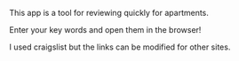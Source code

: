This app is a tool for reviewing quickly for apartments.

Enter your key words and open them in the browser!

I used craigslist but the links can be modified for other sites.
